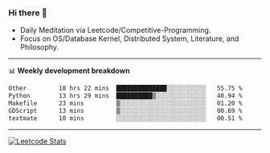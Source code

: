 ### Hi there 👋
* Daily Meditation via Leetcode/Competitive-Programming.
* Focus on OS/Database Kernel, Distributed System, Literature, and Philosophy.

-------

📊 **Weekly development breakdown**
<!--START_SECTION:waka-->

```txt
Other         18 hrs 22 mins  ██████████████░░░░░░░░░░░   55.75 %
Python        13 hrs 29 mins  ██████████▒░░░░░░░░░░░░░░   40.94 %
Makefile      23 mins         ▒░░░░░░░░░░░░░░░░░░░░░░░░   01.20 %
GDScript      13 mins         ▒░░░░░░░░░░░░░░░░░░░░░░░░   00.69 %
textmate      10 mins         ░░░░░░░░░░░░░░░░░░░░░░░░░   00.51 %
```

<!--END_SECTION:waka-->

-------

[![Leetcode Stats](https://leetcard.jacoblin.cool/hzhang413?font=Fira+Mono)](https://leetcode.com/fxrc)
<!-- ![image](./cyberpunk-ghost-in-the-shell.gif)
![image](./gis-archive.png) -->
